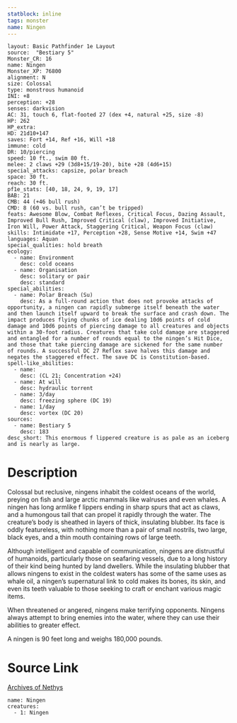 ```yaml
---
statblock: inline
tags: monster
name: Ningen
---
```

```statblock
layout: Basic Pathfinder 1e Layout
source:  "Bestiary 5"
Monster_CR: 16
name: Ningen
Monster_XP: 76800
alignment: N
size: Colossal
type: monstrous humanoid
INI: +8
perception: +28
senses: darkvision
AC: 31, touch 6, flat-footed 27 (dex +4, natural +25, size -8)
HP: 262
HP_extra: 
HD: 21d10+147
saves: Fort +14, Ref +16, Will +18
immune: cold
DR: 10/piercing
speed: 10 ft., swim 80 ft.
melee: 2 claws +29 (3d8+15/19-20), bite +28 (4d6+15)
special_attacks: capsize, polar breach
space: 30 ft.
reach: 30 ft.
pf1e_stats: [40, 18, 24, 9, 19, 17]
BAB: 21
CMB: 44 (+46 bull rush)
CMD: 8 (60 vs. bull rush, can’t be tripped)
feats: Awesome Blow, Combat Reflexes, Critical Focus, Dazing Assault, Improved Bull Rush, Improved Critical (claw), Improved Initiative, Iron Will, Power Attack, Staggering Critical, Weapon Focus (claw)
skills: Intimidate +17, Perception +28, Sense Motive +14, Swim +47
languages: Aquan
special_qualities: hold breath
ecology:
  - name: Environment
    desc: cold oceans
  - name: Organisation
    desc: solitary or pair
    desc: standard
special_abilities:
  - name: Polar Breach (Su)
    desc: As a full-round action that does not provoke attacks of opportunity, a ningen can rapidly submerge itself beneath the water and then launch itself upward to break the surface and crash down. The impact produces flying chunks of ice dealing 10d6 points of cold damage and 10d6 points of piercing damage to all creatures and objects within a 30-foot radius. Creatures that take cold damage are staggered and entangled for a number of rounds equal to the ningen’s Hit Dice, and those that take piercing damage are sickened for the same number of rounds. A successful DC 27 Reflex save halves this damage and negates the staggered effect. The save DC is Constitution-based.
spell-like_abilities:
  - name:
    desc: (CL 21; Concentration +24)
  - name: At will
    desc: hydraulic torrent
  - name: 3/day
    desc: freezing sphere (DC 19)
  - name: 1/day
    desc: vortex (DC 20)
sources:
  - name: Bestiary 5
    desc: 183
desc_short: This enormous f lippered creature is as pale as an iceberg and is nearly as large.
```
# Description
Colossal but reclusive, ningens inhabit the coldest oceans of the world, preying on fish and large arctic mammals like walruses and even whales. A ningen has long armlike f lippers ending in sharp spurs that act as claws, and a humongous tail that can propel it rapidly through the water. The creature’s body is sheathed in layers of thick, insulating blubber. Its face is oddly featureless, with nothing more than a pair of small nostrils, two large, black eyes, and a thin mouth containing rows of large teeth.

 Although intelligent and capable of communication, ningens are distrustful of humanoids, particularly those on seafaring vessels, due to a long history of their kind being hunted by land dwellers. While the insulating blubber that allows ningens to exist in the coldest waters has some of the same uses as whale oil, a ningen’s supernatural link to cold makes its bones, its skin, and even its teeth valuable to those seeking to craft or enchant various magic items.

 When threatened or angered, ningens make terrifying opponents. Ningens always attempt to bring enemies into the water, where they can use their abilities to greater effect.

 A ningen is 90 feet long and weighs 180,000 pounds.
# Source Link
[Archives of Nethys](https://aonprd.com/MonsterDisplay.aspx?ItemName=Ningen)
```encounter-table
name: Ningen
creatures:
  - 1: Ningen
```

